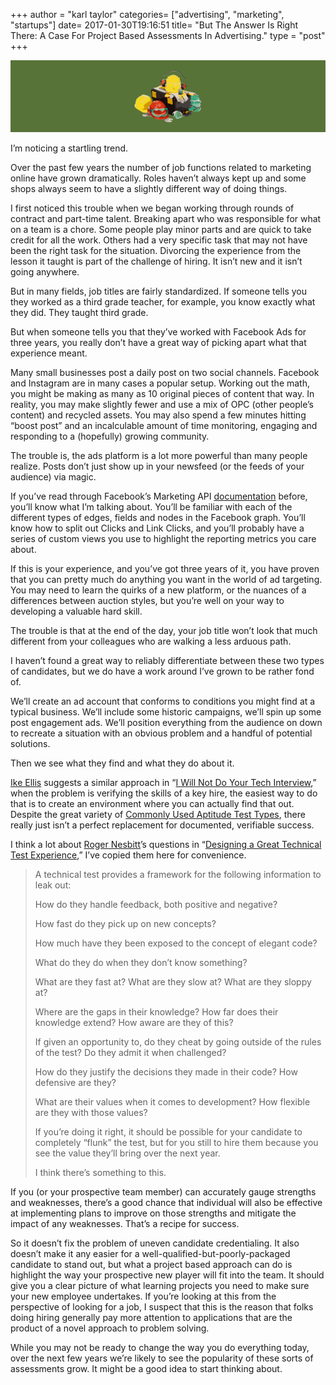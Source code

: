 +++
author = "karl taylor"
categories= ["advertising", "marketing", "startups"]
date= 2017-01-30T19:16:51
title= "But The Answer Is Right There: A Case For Project Based Assessments In Advertising."
type = "post"
+++

  ![](https://raw.githubusercontent.com/karljtaylor/kjt/blog/content/assets/796d6-1jtabksftmvtxlzqoaxaqrq.png)  


 I’m noticing a startling trend.

 Over the past few years the number of job functions related to marketing online have grown dramatically. Roles haven’t always kept up and some shops always seem to have a slightly different way of doing things.

 I first noticed this trouble when we began working through rounds of contract and part-time talent. Breaking apart who was responsible for what on a team is a chore. Some people play minor parts and are quick to take credit for all the work. Others had a very specific task that may not have been the right task for the situation. Divorcing the experience from the lesson it taught is part of the challenge of hiring. It isn’t new and it isn’t going anywhere.

 But in many fields, job titles are fairly standardized. If someone tells you they worked as a third grade teacher, for example, you know exactly what they did. They taught third grade.

 But when someone tells you that they’ve worked with Facebook Ads for three years, you really don’t have a great way of picking apart what that experience meant.

 Many small businesses post a daily post on two social channels. Facebook and Instagram are in many cases a popular setup. Working out the math, you might be making as many as 10 original pieces of content that way. In reality, you may make slightly fewer and use a mix of OPC (other people’s content) and recycled assets. You may also spend a few minutes hitting “boost post” and an incalculable amount of time monitoring, engaging and responding to a (hopefully) growing community.

 The trouble is, the ads platform is a lot more powerful than many people realize. Posts don’t just show up in your newsfeed (or the feeds of your audience) via magic.

 If you’ve read through Facebook’s Marketing API [documentation](https://developers.facebook.com/docs/marketing-apis) before, you’ll know what I’m talking about. You’ll be familiar with each of the different types of edges, fields and nodes in the Facebook graph. You’ll know how to split out Clicks and Link Clicks, and you’ll probably have a series of custom views you use to highlight the reporting metrics you care about.

 If this is your experience, and you’ve got three years of it, you have proven that you can pretty much do anything you want in the world of ad targeting. You may need to learn the quirks of a new platform, or the nuances of a differences between auction styles, but you’re well on your way to developing a valuable hard skill.

 The trouble is that at the end of the day, your job title won’t look that much different from your colleagues who are walking a less arduous path.

 I haven’t found a great way to reliably differentiate between these two types of candidates, but we do have a work around I’ve grown to be rather fond of.

 We’ll create an ad account that conforms to conditions you might find at a typical business. We’ll include some historic campaigns, we’ll spin up some post engagement ads. We’ll position everything from the audience on down to recreate a situation with an obvious problem and a handful of potential solutions.

 Then we see what they find and what they do about it.

 [Ike Ellis](https://medium.com/u/b68a8455308a) suggests a similar approach in “[I Will Not Do Your Tech Interview](https://medium.com/@ikeellis/i-will-not-do-your-tech-interview-80ba19c55883#.ddibfmwaw),” when the problem is verifying the skills of a key hire, the easiest way to do that is to create an environment where you can actually find that out. Despite the great variety of [Commonly Used Aptitude Test Types](https://medium.com/@GraduateMonkey/commonly-used-aptitude-test-types-cd544accff4a#.bwxavdk90), there really just isn’t a perfect replacement for documented, verifiable success.

 I think a lot about [Roger Nesbitt](https://medium.com/u/28463633d0c7)’s questions in “[Designing a Great Technical Test Experience](https://medium.com/@mogest/designing-a-great-technical-test-experience-a24bc0a0521e#.mq5efo2om),” I’ve copied them here for convenience.


> A technical test provides a framework for the following information to leak out:
>
>  
> How do they handle feedback, both positive and negative?
>
>  
> How fast do they pick up on new concepts?
>
>  
> How much have they been exposed to the concept of elegant code?
>
>  
> What do they do when they don’t know something?
>
>  
> What are they fast at? What are they slow at? What are they sloppy at?
>
>  
> Where are the gaps in their knowledge? How far does their knowledge extend? How aware are they of this?
>
>  
> If given an opportunity to, do they cheat by going outside of the rules of the test? Do they admit it when challenged?
>
>  
> How do they justify the decisions they made in their code? How defensive are they?
>
>  
> What are their values when it comes to development? How flexible are they with those values?
>
>  
> If you’re doing it right, it should be possible for your candidate to completely “flunk” the test, but for you still to hire them because you see the value they’ll bring over the next year.
>
>  I think there’s something to this.

 If you (or your prospective team member) can accurately gauge strengths and weaknesses, there’s a good chance that individual will also be effective at implementing plans to improve on those strengths and mitigate the impact of any weaknesses. That’s a recipe for success.

 So it doesn’t fix the problem of uneven candidate credentialing. It also doesn’t make it any easier for a well-qualified-but-poorly-packaged candidate to stand out, but what a project based approach can do is highlight the way your prospective new player will fit into the team. It should give you a clear picture of what learning projects you need to make sure your new employee undertakes. If you’re looking at this from the perspective of looking for a job, I suspect that this is the reason that folks doing hiring generally pay more attention to applications that are the product of a novel approach to problem solving.

 While you may not be ready to change the way you do everything today, over the next few years we’re likely to see the popularity of these sorts of assessments grow. It might be a good idea to start thinking about.
